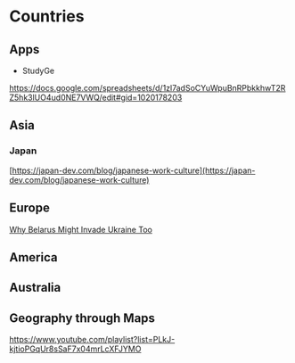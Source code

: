 # Countries

## Apps

- StudyGe

<https://docs.google.com/spreadsheets/d/1zl7adSoCYuWpuBnRPbkkhwT2RZ5hk3lUO4ud0NE7VWQ/edit#gid=1020178203>

## Asia

### Japan

[https://japan-dev.com/blog/japanese-work-culture](https://japan-dev.com/blog/japanese-work-culture)

## Europe

[Why Belarus Might Invade Ukraine Too](https://www.youtube.com/watch?v=Ml7ycoLumAs)

## America

## Australia

## Geography through Maps

<https://www.youtube.com/playlist?list=PLkJ-kjtioPGqUr8sSaF7x04mrLcXFJYMO>
